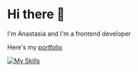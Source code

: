 # Hi there 👋
I'm Anastasia and I'm a frontend developer

Here's my <a href="https://anastasiacheb.github.io/" target=_blank>portfolio</a>

[![My Skills](https://skillicons.dev/icons?i=html,css,js,sass,npm,git,github,vscode,figma,bem)](https://skillicons.dev)

<!---
anastasiacheb/anastasiacheb is a ✨ special ✨ repository because its `README.md` (this file) appears on your GitHub profile.
You can click the Preview link to take a look at your changes.
--->
